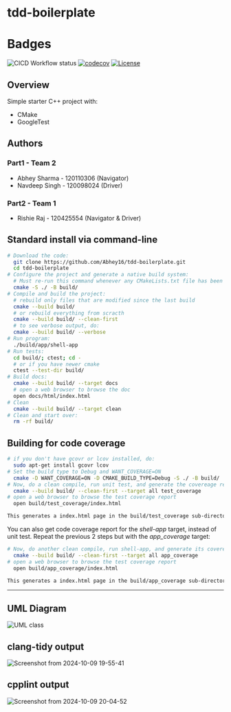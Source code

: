 # tdd-boilerplate

# Badges
![CICD Workflow status](https://github.com/Abhey16/tdd-boilerplate/actions/workflows/run-unit-test-and-upload-codecov.yml/badge.svg)
[![codecov](https://codecov.io/gh/Abhey16/tdd-boilerplate/branch/main/graph/badge.svg)](https://codecov.io/gh/Abhey16/tdd-boilerplate) 
[![License](https://img.shields.io/badge/license-MIT-blue.svg)](LICENSE)


## Overview

Simple starter C++ project with:

- CMake
- GoogleTest

## Authors
### Part1 - Team 2

* Abhey Sharma - 120110306 (Navigator)
* Navdeep Singh - 120098024 (Driver)

### Part2 - Team 1
* Rishie Raj - 120425554 (Navigator & Driver)
   
## Standard install via command-line
```bash
# Download the code:
  git clone https://github.com/Abhey16/tdd-boilerplate.git
  cd tdd-boilerplate
# Configure the project and generate a native build system:
  # Must re-run this command whenever any CMakeLists.txt file has been changed.
  cmake -S ./ -B build/
# Compile and build the project:
  # rebuild only files that are modified since the last build
  cmake --build build/
  # or rebuild everything from scracth
  cmake --build build/ --clean-first
  # to see verbose output, do:
  cmake --build build/ --verbose
# Run program:
  ./build/app/shell-app
# Run tests:
  cd build/; ctest; cd -
  # or if you have newer cmake
  ctest --test-dir build/
# Build docs:
  cmake --build build/ --target docs
  # open a web browser to browse the doc
  open docs/html/index.html
# Clean
  cmake --build build/ --target clean
# Clean and start over:
  rm -rf build/
```


## Building for code coverage

```bash
# if you don't have gcovr or lcov installed, do:
  sudo apt-get install gcovr lcov
# Set the build type to Debug and WANT_COVERAGE=ON
  cmake -D WANT_COVERAGE=ON -D CMAKE_BUILD_TYPE=Debug -S ./ -B build/
# Now, do a clean compile, run unit test, and generate the covereage report
  cmake --build build/ --clean-first --target all test_coverage
# open a web browser to browse the test coverage report
  open build/test_coverage/index.html

This generates a index.html page in the build/test_coverage sub-directory that can be viewed locally in a web browser.
```

You can also get code coverage report for the *shell-app* target, instead of unit test. Repeat the previous 2 steps but with the *app_coverage* target:

``` bash
# Now, do another clean compile, run shell-app, and generate its covereage report
  cmake --build build/ --clean-first --target all app_coverage
# open a web browser to browse the test coverage report
  open build/app_coverage/index.html

This generates a index.html page in the build/app_coverage sub-directory that can be viewed locally in a web browser.
```
---

## UML Diagram
![UML class](https://github.com/user-attachments/assets/4aa4f27d-bc75-4656-a9bc-af6a5364d10d)

## clang-tidy output
![Screenshot from 2024-10-09 19-55-41](https://github.com/user-attachments/assets/284b7be2-2d95-494d-ae8b-86dde9b56c01)

## cpplint output
![Screenshot from 2024-10-09 20-04-52](https://github.com/user-attachments/assets/0c3270cc-c41b-4319-8bac-b1b4dcb1d98d)



